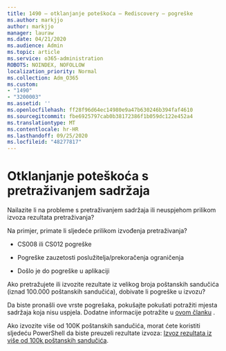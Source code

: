 ```yaml
---
title: 1490 – otklanjanje poteškoća – Rediscovery – pogreške
ms.author: markjjo
author: markjjo
manager: lauraw
ms.date: 04/21/2020
ms.audience: Admin
ms.topic: article
ms.service: o365-administration
ROBOTS: NOINDEX, NOFOLLOW
localization_priority: Normal
ms.collection: Adm_O365
ms.custom:
- "1490"
- "3200003"
ms.assetid: ''
ms.openlocfilehash: ff28f96d64ec14980e9a47b630246b394faf4610
ms.sourcegitcommit: fbe6925797cab0b38172386f1b059dc122e452a4
ms.translationtype: MT
ms.contentlocale: hr-HR
ms.lasthandoff: 09/25/2020
ms.locfileid: "48277817"
---
```

# <a name="troubleshoot-content-search-errors"></a>Otklanjanje poteškoća s pretraživanjem sadržaja

Nailazite li na probleme s pretraživanjem sadržaja ili neuspjehom prilikom izvoza rezultata pretraživanja?

Na primjer, primate li sljedeće prilikom izvođenja pretraživanja?

- CS008 ili CS012 pogreške

- Pogreške zauzetosti poslužitelja/prekoračenja ograničenja

- Došlo je do pogreške u aplikaciji

Ako pretražujete ili izvozite rezultate iz velikog broja poštanskih sandučića (iznad 100.000 poštanskih sandučića), dobivate li pogreške u izvozu?

Da biste pronašli ove vrste pogrešaka, pokušajte pokušati potražiti mjesta sadržaja koja nisu uspjela. Dodatne informacije potražite u  [ovom članku](https://docs.microsoft.com/microsoft-365/compliance/retry-failed-content-search) .

Ako izvozite više od 100K poštanskih sandučića, morat ćete koristiti sljedeću PowerShell da biste preuzeli rezultate izvoza:  [Izvoz rezultata iz više od 100k poštanskih sandučića](https://docs.microsoft.com/microsoft-365/compliance/export-search-results?view=o365-worldwide%23exporting-results-from-more-than-100000-mailboxes).
